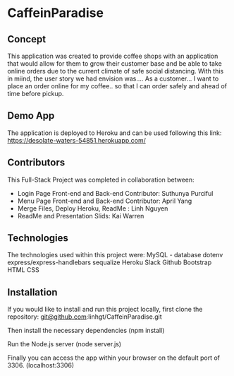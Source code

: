 # CaffeinParadise

## Concept
This application was created to provide coffee shops with an application that would allow for them to grow their customer base and be able to take online orders due to the current climate of safe social distancing. With this in miind, the user story we had envision was.... As a customer... I want to place an order online for my coffee.. so that I can order safely and ahead of time before pickup. 

## Demo App
The application is deployed to Heroku and can be used following this link:
https://desolate-waters-54851.herokuapp.com/

## Contributors
This Full-Stack Project was completed in collaboration between:
- Login Page Front-end and Back-end Contributor: Suthunya Purciful 
- Menu Page Front-end and Back-end Contributor: April Yang 
- Merge Files, Deploy Heroku, ReadMe : Linh Nguyen
- ReadMe and Presentation Slids: Kai Warren

## Technologies
The technologies used within this project were:
MySQL - database
dotenv
express/express-handlebars
sequalize
Heroku
Slack
Github
Bootstrap
HTML
CSS

## Installation
If you would like to install and run this project locally, first clone the repository: git@github.com:linhgt/CaffeinParadise.git

Then install the necessary dependencies (npm install)

Run the Node.js server (node server.js)

Finally you can access the app within your browser on the default port of 3306. (localhost:3306)
